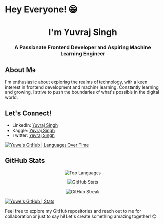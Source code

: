 # Hey Everyone! 😁

<h1 align="center">I'm Yuvraj Singh</h1>
<h3 align="center">A Passionate Frontend Developer and Aspiring Machine Learning Engineer</h3>

## About Me
I'm enthusiastic about exploring the realms of technology, with a keen interest in frontend development and machine learning. Constantly learning and growing, I strive to push the boundaries of what's possible in the digital world.

## Let's Connect!
- LinkedIn: [Yuvraj Singh](https://www.linkedin.com/in/enthusiastyuwe/)
- Kaggle: [Yuvraj Singh](https://www.kaggle.com/yuweaec)
- Twitter: [Yuvraj Singh](https://twitter.com/yuwe018)

[![Yuwe's GitHub | Languages Over Time](https://stats.quine.sh/Yuwe/languages-over-time?theme=dark)](https://quine.sh?utm_source=widgets&utm_campaign=Yuwe)


## GitHub Stats
<p align="center">
  <img src="https://github-readme-stats.vercel.app/api/top-langs?username=yuweaec&show_icons=true&locale=en&layout=compact" alt="Top Languages" />
</p>

<p align="center">
  <img src="https://github-readme-stats.vercel.app/api?username=yuweaec&show_icons=true&locale=en" alt="GitHub Stats" />
</p>

<p align="center">
  <img src="https://github-readme-streak-stats.herokuapp.com/?user=yuweaec" alt="GitHub Streak" />
</p>

[![Yuwe's GitHub | Stats](https://stats.quine.sh/Yuwe/github?theme=dark)](https://quine.sh?utm_source=widgets&utm_campaign=Yuwe)

Feel free to explore my GitHub repositories and reach out to me for collaboration or just to say hi! Let's create something amazing together! 😊

